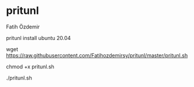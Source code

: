 # pritunl
Fatih Özdemir

pritunl install ubuntu 20.04

wget https://raw.githubusercontent.com/Fatihozdemirsy/pritunl/master/pritunl.sh

chmod +x pritunl.sh

./pritunl.sh
